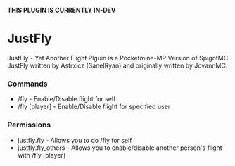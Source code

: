 **THIS PLUGIN IS CURRENTLY IN-DEV**

# JustFly
JustFly - Yet Another Flight Plguin is a Pocketmine-MP Version of SpigotMC JustFly written by Astrxicz (SanelRyan) and originally written by JovannMC.

### Commands
- /fly - Enable/Disable flight for self
- /fly [player] - Enable/Disable flight for specified user

### Permissions
- justfly.fly - Allows you to do /fly for self
- justfly.fly_others - Allows you to enable/disable another person's flight with /fly [player]